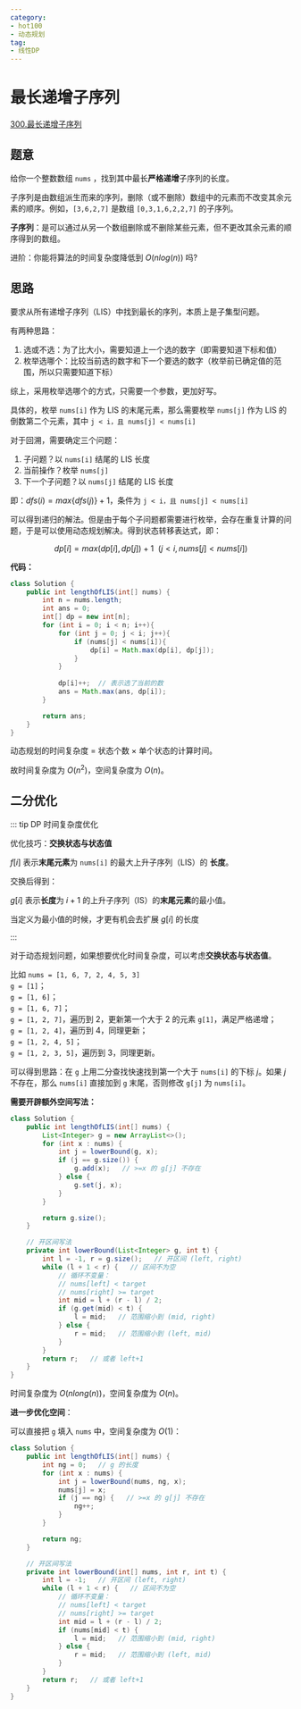 ```yaml
---
category: 
- hot100
- 动态规划
tag: 
- 线性DP
---
```


# 最长递增子序列

<!-- more -->

[300.最长递增子序列](https://leetcode.cn/problems/longest-increasing-subsequence/description/?envType=study-plan-v2&envId=top-100-liked)

## 题意

给你一个整数数组 `nums` ，找到其中最长**严格递增**子序列的长度。

子序列是由数组派生而来的序列，删除（或不删除）数组中的元素而不改变其余元素的顺序。例如，`[3,6,2,7]` 是数组 `[0,3,1,6,2,2,7]` 的子序列。

**子序列**：是可以通过从另一个数组删除或不删除某些元素，但不更改其余元素的顺序得到的数组。

进阶：你能将算法的时间复杂度降低到 $O(n log(n))$ 吗?

## 思路

要求从所有递增子序列（LIS）中找到最长的序列，本质上是子集型问题。

有两种思路：

1. 选或不选：为了比大小，需要知道上一个选的数字（即需要知道下标和值）
2. 枚举选哪个：比较当前选的数字和下一个要选的数字（枚举前已确定值的范围，所以只需要知道下标）

综上，采用枚举选哪个的方式，只需要一个参数，更加好写。

具体的，枚举 `nums[i]` 作为 LIS 的末尾元素，那么需要枚举 `nums[j]` 作为 LIS 的倒数第二个元素，其中 `j < i，且 nums[j] < nums[i]`

对于回溯，需要确定三个问题：

1. 子问题？以 `nums[i]` 结尾的 LIS 长度
2. 当前操作？枚举 `nums[j]`
3. 下一个子问题？以 `nums[j]` 结尾的 LIS 长度

即：$dfs(i) = max\{dfs(j)\} + 1$，条件为 `j < i，且 nums[j] < nums[i]`

可以得到递归的解法。但是由于每个子问题都需要进行枚举，会存在重复计算的问题，于是可以使用动态规划解决。得到状态转移表达式，即：

$$
dp[i] = max(dp[i], dp[j]) + 1 \ \ (j < i, nums[j] < nums[i])
$$

**代码：**

```java
class Solution {
    public int lengthOfLIS(int[] nums) {
        int n = nums.length;
        int ans = 0;
        int[] dp = new int[n];
        for (int i = 0; i < n; i++){
            for (int j = 0; j < i; j++){
                if (nums[j] < nums[i]){
                    dp[i] = Math.max(dp[i], dp[j]);
                }
            }
            
            dp[i]++;  // 表示选了当前的数
            ans = Math.max(ans, dp[i]);
        }

        return ans;
    }
}
```

动态规划的时间复杂度 = 状态个数 × 单个状态的计算时间。

故时间复杂度为 $O(n^2)$，空间复杂度为 $O(n)$。


## 二分优化
::: tip DP 时间复杂度优化

优化技巧：**交换状态与状态值**

$f[i]$ 表示**末尾元素**为 `nums[i]` 的最大上升子序列（LIS）的 **长度**。

交换后得到：

$g[i]$ 表示**长度**为 $i + 1$ 的上升子序列（IS）的**末尾元素**的最小值。

当定义为最小值的时候，才更有机会去扩展 $g[i]$ 的长度

:::

对于动态规划问题，如果想要优化时间复杂度，可以考虑**交换状态与状态值**。

比如 `nums = [1, 6, 7, 2, 4, 5, 3]`  
    `g = [1]`；  
    `g = [1, 6]`；  
    `g = [1, 6, 7]`；  
    `g = [1, 2, 7]`，遍历到 $2$，更新第一个大于 $2$ 的元素 `g[1]`，满足严格递增；  
    `g = [1, 2, 4]`，遍历到 $4$，同理更新；  
    `g = [1, 2, 4, 5]`；  
    `g = [1, 2, 3, 5]`，遍历到 $3$，同理更新。

可以得到思路：在 `g` 上用二分查找快速找到第一个大于 `nums[i]` 的下标 $j$。如果 $j$ 不存在，那么 `nums[i]` 直接加到 `g` 末尾，否则修改 `g[j]` 为 `nums[i]`。

**需要开辟额外空间写法：**

```java
class Solution {
    public int lengthOfLIS(int[] nums) {
        List<Integer> g = new ArrayList<>();
        for (int x : nums) {
            int j = lowerBound(g, x);
            if (j == g.size()) {
                g.add(x);   // >=x 的 g[j] 不存在
            } else {
                g.set(j, x);
            }
        }

        return g.size();
    }

    // 开区间写法
    private int lowerBound(List<Integer> g, int t) {
        int l = -1, r = g.size();   // 开区间 (left, right)
        while (l + 1 < r) {   // 区间不为空
            // 循环不变量：
            // nums[left] < target
            // nums[right] >= target
            int mid = l + (r - l) / 2;
            if (g.get(mid) < t) {
                l = mid;   // 范围缩小到 (mid, right)
            } else {
                r = mid;   // 范围缩小到 (left, mid)
            }
        }
        return r;   // 或者 left+1
    }
}
```

时间复杂度为 $O(n long(n))$，空间复杂度为 $O(n)$。

**进一步优化空间**：

可以直接把 `g` 填入 `nums` 中，空间复杂度为 $O(1)$：

```java
class Solution {
    public int lengthOfLIS(int[] nums) {
        int ng = 0;   // g 的长度
        for (int x : nums) {
            int j = lowerBound(nums, ng, x);
            nums[j] = x;
            if (j == ng) {   // >=x 的 g[j] 不存在
                ng++;
            }
        }

        return ng;
    }

    // 开区间写法
    private int lowerBound(int[] nums, int r, int t) {
        int l = -1;   // 开区间 (left, right)
        while (l + 1 < r) {   // 区间不为空
            // 循环不变量：
            // nums[left] < target
            // nums[right] >= target
            int mid = l + (r - l) / 2;
            if (nums[mid] < t) {
                l = mid;   // 范围缩小到 (mid, right)
            } else {
                r = mid;   // 范围缩小到 (left, mid)
            }
        }
        return r;   // 或者 left+1
    }
}
```
